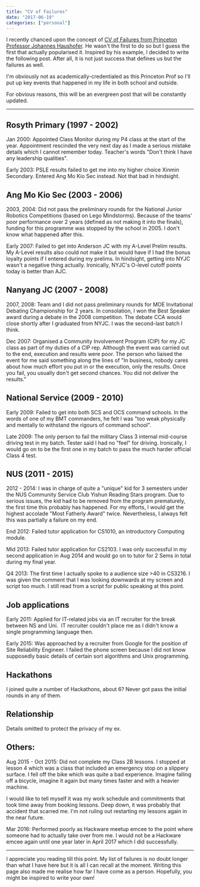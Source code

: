 ```yaml
---
title: "CV of Failures"
date: "2017-06-19"
categories: ["personal"]
---
```


I recently chanced upon the concept of [CV of Failures from Princeton Professor Johannes Haushofer](https://www.princeton.edu/~joha/Johannes_Haushofer_CV_of_Failures.pdf). He wasn't the first to do so but I guess the first that actually popularised it. Inspired by his example, I decided to write the following post. After all, it is not just success that defines us but the failures as well.

I'm obviously not as academically-credentialed as this Princeton Prof so I'll put up key events that happened in my life in both school and outside.

For obvious reasons, this will be an evergreen post that will be constantly updated.

* * *
<!--more-->
## Rosyth Primary (1997 - 2002)

Jan 2000: Appointed Class Monitor during my P4 class at the start of the year. Appointment rescinded the very next day as I made a serious mistake details which I cannot remember today. Teacher's words "Don't think I have any leadership qualities".

Early 2003: PSLE results failed to get me into my higher choice Xinmin Secondary. Entered Ang Mo Kio Sec instead. Not that bad in hindsight.

## Ang Mo Kio Sec (2003 - 2006)

2003, 2004: Did not pass the preliminary rounds for the National Junior Robotics Competitions (based on Lego Mindstorms). Because of the teams' poor performance over 2 years (defined as not making it into the finals), funding for this programme was stopped by the school in 2005. I don't know what happened after this.

Early 2007: Failed to get into Anderson JC with my A-Level Prelim results. My A-Level results also could not make it but would have if I had the bonus loyalty points if I entered during my prelims. In hindsight, getting into NYJC wasn't a negative thing actually. Ironically, NYJC's O-level cutoff points today is better than AJC.

## Nanyang JC (2007 - 2008)

2007, 2008: Team and I did not pass preliminary rounds for MOE Invitational Debating Championship for 2 years. In consolation, I won the Best Speaker award during a debate in the 2008 competition. The debate CCA would close shortly after I graduated from NYJC. I was the second-last batch I think.

Dec 2007: Organised a Community Involvement Program (CIP) for my JC class as part of my duties of a CIP rep. Although the event was carried out to the end, execution and results were poor. The person who liaised the event for me said something along the lines of "In business, nobody cares about how much effort you put in or the execution, only the results. Once you fail, you usually don't get second chances. You did not deliver the results."

## National Service (2009 - 2010)

Early 2009: Failed to get into both SCS and OCS command schools. In the words of one of my BMT commanders, he felt I was "too weak physically and mentally to withstand the rigours of command school".

Late 2009: The only person to fail the military Class 3 internal mid-course driving test in my batch. Tester said I had no "feel" for driving. Ironically, I would go on to be the first one in my batch to pass the much harder official Class 4 test.

## NUS (2011 - 2015)

2012 - 2014: I was in charge of quite a "unique" kid for 3 semesters under the NUS Community Service Club Yishun Reading Stars program. Due to serious issues, the kid had to be removed from the program prematurely, the first time this probably has happened. For my efforts, I would get the highest accolade "Most Fatherly Award" twice. Nevertheless, I always felt this was partially a failure on my end.

End 2012: Failed tutor application for CS1010, an introductory Computing module.

Mid 2013: Failed tutor application for CS2103. I was only successful in my second application in Aug 2014 and would go on to tutor for 2 Sems in total during my final year.

Q4 2013: The first time I actually spoke to a audience size >40 in CS3216. I was given the comment that I was looking downwards at my screen and script too much. I still read from a script for public speaking at this point.

## Job applications

Early 2011: Applied for IT-related jobs via an IT recruiter for the break between NS and Uni.  IT recruiter couldn't place me as I didn't know a single programming language then.

Early 2015: Was approached by a recruiter from Google for the position of Site Reliability Engineer. I failed the phone screen because I did not know supposedly basic details of certain sort algorithms and Unix programming.

## Hackathons

I joined quite a number of Hackathons, about 6? Never got pass the initial rounds in any of them.

## Relationship

Details omitted to protect the privacy of my ex.

## Others:

Aug 2015 - Oct 2015: Did not complete my Class 2B lessons. I stopped at lesson 4 which was a class that included an emergency stop on a slippery surface. I fell off the bike which was quite a bad experience. Imagine falling off a bicycle, imagine it again but many times faster and with a heavier machine.

I would like to tell myself it was my work schedule and commitments that took time away from booking lessons. Deep down, it was probably that accident that scarred me. I'm not ruling out restarting my lessons again in the near future.

Mar 2016: Performed poorly as Hackware meetup emcee to the point where someone had to actually take over from me. I would not be a Hackware emcee again until one year later in April 2017 which I did successfully.

* * *

I appreciate you reading till this point. My list of failures is no doubt longer than what I have here but it is all I can recall at the moment. Writing this page also made me realise how far I have come as a person. Hopefully, you might be inspired to write your own!
